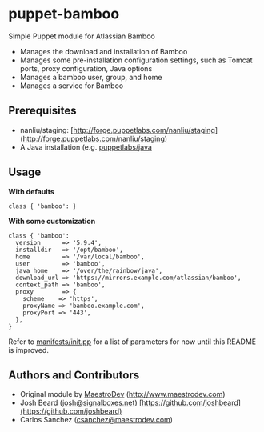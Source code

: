 # puppet-bamboo

Simple Puppet module for Atlassian Bamboo

* Manages the download and installation of Bamboo
* Manages some pre-installation configuration settings, such as Tomcat ports,
  proxy configuration, Java options
* Manages a bamboo user, group, and home
* Manages a service for Bamboo

## Prerequisites

* nanliu/staging: [http://forge.puppetlabs.com/nanliu/staging](http://forge.puppetlabs.com/nanliu/staging)
* A Java installation (e.g. [puppetlabs/java](http://forge.puppetlabs.com/puppetlabs/java)

## Usage

__With defaults__

```
class { 'bamboo': }
```

__With some customization__

```
class { 'bamboo':
  version      => '5.9.4',
  installdir   => '/opt/bamboo',
  home         => '/var/local/bamboo',
  user         => 'bamboo',
  java_home    => '/over/the/rainbow/java',
  download_url => 'https://mirrors.example.com/atlassian/bamboo',
  context_path => 'bamboo',
  proxy        => {
    scheme    => 'https',
    proxyName => 'bamboo.example.com',
    proxyPort => '443',
  },
}
```

Refer to [manifests/init.pp](manifests/init.pp) for a list of parameters for
now until this README is improved.

## Authors and Contributors

* Original module by [MaestroDev](http://www.maestrodev.com) (http://www.maestrodev.com)
* Josh Beard (<josh@signalboxes.net>) [https://github.com/joshbeard](https://github.com/joshbeard)
* Carlos Sanchez (<csanchez@maestrodev.com>)
